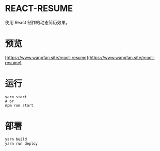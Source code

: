 # REACT-RESUME

使用 React 制作的动态简历效果。

# 预览

[https://www.wangfan.site/react-resume](https://www.wangfan.site/react-resume)

# 运行

```shell
yarn start
# or
npm run start
```

# 部署

```shell
yarn build
yarn run deploy
```
